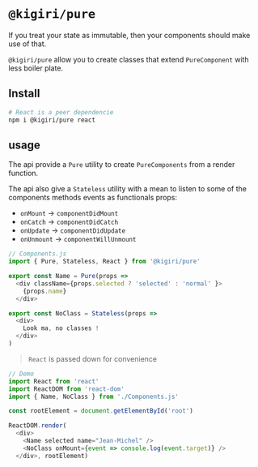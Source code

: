 # `@kigiri/pure`

If you treat your state as immutable, then your components should make use of that.

`@kigiri/pure` allow you to create classes that extend `PureComponent` with less boiler plate.

## Install

```bash
# React is a peer dependencie
npm i @kigiri/pure react
```

## usage
The api provide a `Pure` utility to create `PureComponents` from a render function.

The api also give a `Stateless` utility with a mean to listen to some of the components methods events as functionals props:
 - `onMount` -> `componentDidMount`
 - `onCatch` -> `componentDidCatch`
 - `onUpdate` -> `componentDidUpdate`
 - `onUnmount` -> `componentWillUnmount`

```js
// Components.js
import { Pure, Stateless, React } from '@kigiri/pure'

export const Name = Pure(props =>
  <div className={props.selected ? 'selected' : 'normal' }>
    {props.name}
  </div>

export const NoClass = Stateless(props =>
  <div>
    Look ma, no classes !
  </div>
)
```

> `React` is passed down for convenience

```js
// Demo
import React from 'react'
import ReactDOM from 'react-dom'
import { Name, NoClass } from './Components.js'

const rootElement = document.getElementById('root')

ReactDOM.render(
  <div>
    <Name selected name="Jean-Michel" />
    <NoClass onMount={event => console.log(event.target)} />
  </div>, rootElement)

```
